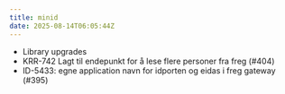 ```yaml
---
title: minid
date: 2025-08-14T06:05:44Z
---
```

- Library upgrades
- KRR-742 Lagt til endepunkt for å lese flere personer fra freg (#404)
- ID-5433: egne application navn for idporten og eidas i freg gateway  (#395)

